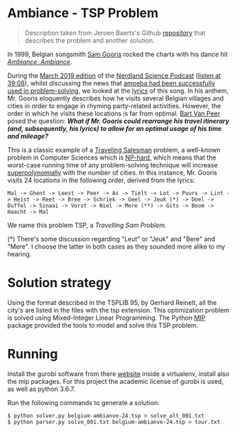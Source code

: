 
# Ambiance - TSP Problem

> Description taken from Jeroen Baerts's Github [repository](https://github.com/Forceflow/Ambiance_TSP) that describes the problem and another solution.

In 1999, Belgian songsmith [Sam Gooris](https://nl.wikipedia.org/wiki/Sam_Gooris) rocked the charts with his dance hit [_Ambiance, Ambiance_](https://www.youtube.com/watch?v=EqdQyoAUQZ0).

During the [March 2019 edition](https://soundcloud.com/lieven-scheire/nerdland-maandoverzicht-maart-2019) of the [Nerdland Science Podcast](http://www.nerdland.be) ([listen at 39:08](https://soundcloud.com/lieven-scheire/nerdland-maandoverzicht-maart-2019#t=39:11)), whilst discussing the news that [amoeba had been successfully used in problem-solving](https://phys.org/news/2018-12-amoeba-approximate-solutions-np-hard-problem.html), we looked at the [lyrics](https://muzikum.eu/en/123-173-5017/sam-gooris/ambiance-lyrics.html) of this song. In his anthem, Mr. Gooris eloquently describes how he visits several Belgian villages and cities in order to engage in rhyming party-related activities. However, the order in which he visits these locations is far from optimal. [Bart Van Peer](https://twitter.com/zebbedeusje) posed the question: **_What if Mr. Gooris could rearrange his travel itinerary (and, subsequently, his lyrics) to allow for an optimal usage of his time and mileage?_**

This is a classic example of a [Traveling Salesman](https://en.wikipedia.org/wiki/Travelling_salesman_problem) problem, a well-known problem in Computer Sciences which is [NP-hard](https://en.wikipedia.org/wiki/NP-hardness), which means that the worst-case running time of any problem-solving technique will increase [superpolynomially](https://en.wikipedia.org/wiki/Time_complexity#Polynomial_time) with the number of cities. In this instance, Mr. Gooris visits 24 locations in the following order, derived from the lyrics:

```
Mal -> Ghent -> Leest -> Peer -> As -> Tielt -> Lot -> Puurs -> Lint -> Heist -> Reet -> Bree -> Schriek -> Geel -> Jeuk (*) -> Doel -> Duffel -> Sinaai -> Vorst -> Niel -> Mere (**) -> Gits -> Boom -> Haacht -> Mal
```

We name this problem TSP, a _Travelling Sam Problem_.

(*) There's some discussion regarding "Leut" or "Jeuk" and "Bere" and "Mere". I choose the latter in both cases as they sounded more alike to my hearing.

# Solution strategy

Using the format described in the TSPLIB 95, by Gerhard Reinelt, all the city's are listed in the files with the tsp extension. This optimization problem is solved using Mixed-Integer Linear Programming. The Python [MIP](https://pypi.org/project/mip/) package provided the tools to model and solve this TSP problem.     

# Running

Install the gurobi software from there [website](http://www.gurobi.com/#) inside a virtualenv, install also the mip packages. For this project the academic license of gurobi is used, as well as python 3.6.7. 

Run the following commands to generate a solution:

    $ python solver.py belgium-ambianve-24.tsp > solve_alt_001.txt 
    $ python parser.py solve_001.txt belgium-ambianve-24.tsp > tour.txt 
